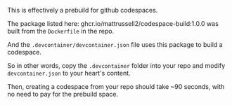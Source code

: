 This is effectively a prebuild for github codespaces. 

The package listed here: ghcr.io/mattrussell2/codespace-build:1.0.0 was built from the `Dockerfile` in the repo. 

And the `.devcontainer/devcontainer.json` file uses this package to build a codespace. 

So in other words, copy the `.devcontainer` folder into your repo and modify `devcontainer.json` to your heart's content. 

Then, creating a codespace from your repo should take ~90 seconds, with no need to pay for the prebuild space. 
